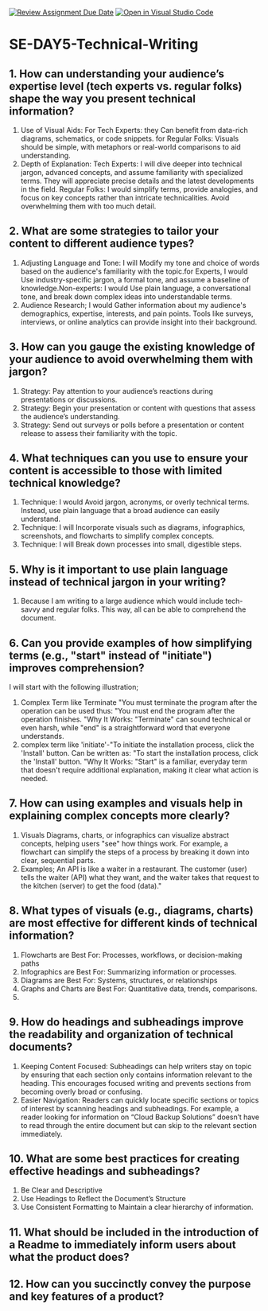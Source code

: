 [![Review Assignment Due Date](https://classroom.github.com/assets/deadline-readme-button-22041afd0340ce965d47ae6ef1cefeee28c7c493a6346c4f15d667ab976d596c.svg)](https://classroom.github.com/a/zsAR-pyY)
[![Open in Visual Studio Code](https://classroom.github.com/assets/open-in-vscode-2e0aaae1b6195c2367325f4f02e2d04e9abb55f0b24a779b69b11b9e10269abc.svg)](https://classroom.github.com/online_ide?assignment_repo_id=15970413&assignment_repo_type=AssignmentRepo)
# SE-DAY5-Technical-Writing
## 1. How can understanding your audience’s expertise level (tech experts vs. regular folks) shape the way you present technical information?
1. Use of Visual Aids:
   For Tech Experts: they Can benefit from data-rich diagrams, schematics, or code snippets.
   for Regular Folks: Visuals should be simple, with metaphors or real-world comparisons to aid understanding.
2. Depth of Explanation:
   Tech Experts: I will dive deeper into technical jargon, advanced concepts, and assume familiarity with specialized terms. They will appreciate precise details and the latest developments in the field.
   Regular Folks: I would simplify terms, provide analogies, and focus on key concepts rather than intricate technicalities. Avoid overwhelming them with too much detail.
## 2. What are some strategies to tailor your content to different audience types?
1. Adjusting Language and Tone: I will Modify my tone and choice of words based on the audience's familiarity with the topic.for Experts, I would Use industry-specific jargon, a formal tone, and assume a baseline of knowledge.Non-experts: I would Use plain language, a conversational tone, and break down complex ideas into understandable terms.
2. Audience Research; I would Gather information about my audience's demographics, expertise, interests, and pain points. Tools like surveys, interviews, or online analytics can provide insight into their background.

## 3. How can you gauge the existing knowledge of your audience to avoid overwhelming them with jargon?
1. Strategy: Pay attention to your audience’s reactions during presentations or discussions.
2. Strategy: Begin your presentation or content with questions that assess the audience’s understanding.
3. Strategy: Send out surveys or polls before a presentation or content release to assess their familiarity with the topic.



## 4. What techniques can you use to ensure your content is accessible to those with limited technical knowledge?
1. Technique: I would Avoid jargon, acronyms, or overly technical terms. Instead, use plain language that a broad audience can easily understand.
2. Technique: I will Incorporate visuals such as diagrams, infographics, screenshots, and flowcharts to simplify complex concepts.
3. Technique: I will Break down processes into small, digestible steps.
   
## 5. Why is it important to use plain language instead of technical jargon in your writing?
1. Because I am writing to a large audience which would include tech-savvy and regular folks. This way, all can be able to comprehend the document.
   
## 6. Can you provide examples of how simplifying terms (e.g., "start" instead of "initiate") improves comprehension?
 I will start with the following illustration;
 1. Complex Term like Terminate "You must terminate the program after the operation can be used thus: "You must end the program after the operation finishes.
"Why It Works: "Terminate" can sound technical or even harsh, while "end" is a straightforward word that everyone understands.
2. complex term like 'initiate'-"To initiate the installation process, click the 'Install' button. Can be written as: "To start the installation process, click the 'Install' button.
   "Why It Works: "Start" is a familiar, everyday term that doesn't require additional explanation, making it clear what action is needed.
   
## 7. How can using examples and visuals help in explaining complex concepts more clearly?
1. Visuals
Diagrams, charts, or infographics can visualize abstract concepts, helping users "see" how things work. For example, a flowchart can simplify the steps of a process by breaking it down into clear, sequential parts.
2. Examples;
   An API is like a waiter in a restaurant. The customer (user) tells the waiter (API) what they want, and the waiter takes that request to the kitchen (server) to get the food (data)."
   
## 8. What types of visuals (e.g., diagrams, charts) are most effective for different kinds of technical information?
1. Flowcharts are Best For: Processes, workflows, or decision-making paths
2. Infographics are Best For: Summarizing information or processes.
3. Diagrams are Best For: Systems, structures, or relationships
4. Graphs and Charts are Best For: Quantitative data, trends, comparisons.
5. 

## 9. How do headings and subheadings improve the readability and organization of technical documents?
1. Keeping Content Focused: Subheadings can help writers stay on topic by ensuring that each section only contains information relevant to the heading. This encourages focused writing and prevents sections from becoming overly broad or confusing.
2. Easier Navigation: Readers can quickly locate specific sections or topics of interest by scanning headings and subheadings. For example, a reader looking for information on “Cloud Backup Solutions” doesn’t have to read through the entire document but can skip to the relevant section immediately.
   
## 10. What are some best practices for creating effective headings and subheadings?
1. Be Clear and Descriptive
2. Use Headings to Reflect the Document’s Structure
3. Use Consistent Formatting to Maintain a clear hierarchy of information.

## 11. What should be included in the introduction of a Readme to immediately inform users about what the product does?
## 12. How can you succinctly convey the purpose and key features of a product?
